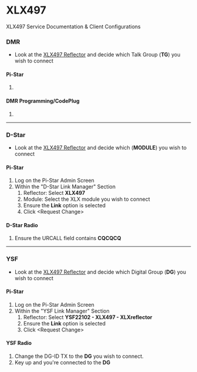 # XLX497
XLX497 Service Documentation &amp; Client Configurations
### DMR
  - Look at the [XLX497 Reflector](http://xlx497.k8oi.net/index.php?show=modules) and decide which Talk Group (**TG**) you wish to connect
#### Pi-Star
1.
#### DMR Programming/CodePlug
1.
---
### D-Star
  - Look at the [XLX497 Reflector](http://xlx497.k8oi.net/index.php?show=modules) and decide which (**MODULE**) you wish to connect
#### Pi-Star
1. Log on the Pi-Star Admin Screen
2. Within the "D-Star Link Manager" Section
    1. Reflector: Select **XLX497**
    2. Module: Select the XLX module you wish to connect
    3. Ensure the **Link** option is selected
    4. Click \<Request Change\>
#### D-Star Radio
1. Ensure the URCALL field contains **CQCQCQ**
---
### YSF
  - Look at the [XLX497 Reflector](http://xlx497.k8oi.net/index.php?show=modules) and decide which Digital Group (**DG**) you wish to connect
#### Pi-Star
1. Log on the Pi-Star Admin Screen
2. Within the "YSF Link Manager" Section
    1. Reflector: Select **YSF22102 - XLX497 - XLXreflector**
    2. Ensure the **Link** option is selected
    3. Click \<Request Change\>
#### YSF Radio
1. Change the DG-ID TX to the **DG** you wish to connect.
2. Key up and you're connected to the **DG**
